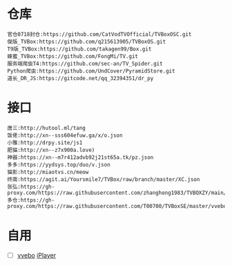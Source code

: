 # 仓库
```
官仓0718封仓:https://github.com/CatVodTVOfficial/TVBoxOSC.git
俊版_TVBox:https://github.com/q215613905/TVBoxOS.git
T9版_TVBox:https://github.com/takagen99/Box.git
蜂蜜_TVBox:https://github.com/FongMi/TV.git
服务端爬虫T4:https://github.com/sec-an/TV_Spider.git
Python爬虫:https://github.com/UndCover/PyramidStore.git
道长_DR_JS:https://gitcode.net/qq_32394351/dr_py
```
# 接口
```
唐三:http://hutool.ml/tang
饭佬:http://xn--sss604efuw.ga/x/o.json
小雅:http://drpy.site/js1
肥猫:http://xn--z7x900a.love)
神器:https://xn--m7r412advb92j21st65a.tk/pz.json
多多:https://yydsys.top/duo/v.json
猫影:http://miaotvs.cn/meow
终南:https://agit.ai/Yoursmile7/TVBox/raw/branch/master/XC.json
张弘:https://gh-proxy.com/https://raw.githubusercontent.com/zhanghong1983/TVBOXZY/main/tvbox.json
多仓:https://gh-proxy.com/https://raw.githubusercontent.com/T00700/TVBoxSE/master/vvebo_more.json
```
# 自用
- [ ] [vvebo](https://gh-proxy.com/https://raw.githubusercontent.com/T00700/TVBoxSE/master/vvebo.json) [iPlayer](https://gh-proxy.com/https://raw.githubusercontent.com/T00700/TVBoxSE/master/iPlayer.json)
